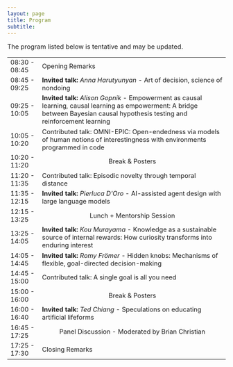 ```yaml
---
layout: page
title: Program
subtitle: 
---
```



<p style='font-size: 11pt;'>
The program listed below is tentative and may be updated.
</p>


<table style='font-size: 11pt;'>
  <tr>
    <td>08:30 - 08:45</td>
    <td>Opening Remarks</td>
  </tr>

  <tr>
    <td>08:45 - 09:25</td>
    <td><b>Invited talk:</b> <i>Anna Harutyunyan</i> - Art of decision, science of nondoing</td>
  </tr>

  <tr>
    <td>09:25 - 10:05</td>
    <td><b>Invited talk:</b> <i>Alison Gopnik</i> - Empowerment as causal learning, causal learning as empowerment: A bridge between Bayesian causal hypothesis testing and reinforcement learning</td>
  </tr>

  <tr>
    <td>10:05 - 10:20</td>
    <td>Contributed talk: OMNI-EPIC: Open-endedness via models of human notions of interestingness with environments programmed in code</td>
  </tr>

  <tr>
    <td>10:20 - 11:20</td>
    <td style="text-align: center">Break & Posters</td>
  </tr>

  <tr>
    <td>11:20 - 11:35</td>
    <td>Contributed talk: Episodic novelty through temporal distance </td>
  </tr>

  <tr>
    <td>11:35 - 12:15</td>
    <td><b>Invited talk:</b> <i>Pierluca D'Oro</i> - AI-assisted agent design with large language models</td>
  </tr>

  <tr>
    <td>12:15 - 13:25</td>
    <td style="text-align: center">Lunch + Mentorship Session</td>
  </tr>

 <tr>
    <td>13:25 - 14:05</td>
    <td><b>Invited talk:</b> <i>Kou Murayama</i> - Knowledge as a sustainable source of internal rewards: How curiosity transforms into enduring interest </td>
 </tr>

  <tr>
    <td>14:05 - 14:45</td>
    <td><b>Invited talk:</b> <i>Romy Frömer</i> - Hidden knobs: Mechanisms of flexible, goal-directed decision-making</td>
  </tr>

  <tr>
    <td>14:45 - 15:00</td>
    <td>Contributed talk: A single goal is all you need</td>
  </tr>

   <tr>
    <td>15:00 - 16:00</td>
    <td style="text-align: center">Break & Posters</td>
  </tr>

  <tr>
    <td>16:00 - 16:40</td>
    <td><b>Invited talk:</b> <i>Ted Chiang</i> - Speculations on educating artificial lifeforms</td>
  </tr>

  <tr>
    <td>16:45 - 17:25</td>
    <td style="text-align: center">Panel Discussion - Moderated by Brian Christian</td>
  </tr>

  <tr>
    <td>17:25 - 17:30</td>
    <td>Closing Remarks</td>
  </tr>
</table>



